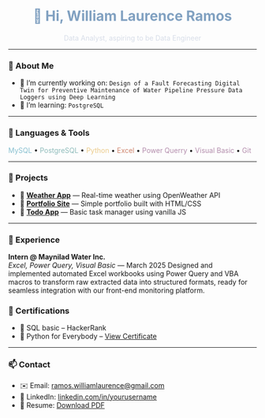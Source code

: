 <h1 align="center" style="color:#81A1C1;">👋 Hi, William Laurence Ramos</h1>

<p align="center" style="color:#D8DEE9;">
  Data Analyst, aspiring to be Data Engineer
</p>

---

### 🧠 About Me

- 🔭 I’m currently working on:
  `Design of a Fault Forecasting Digital Twin for Preventive Maintenance of Water Pipeline Pressure Data Loggers using Deep Learning `
- 🌱 I’m learning: `PostgreSQL`

---

### 🔧 Languages & Tools

<span style="color:#88C0D0">MySQL</span> • <span style="color:#8FBCBB">PostgreSQL</span> • <span style="color:#EBCB8B">Python</span> • <span style="color:#D08770">Excel</span> • <span style="color:#B48EAD">Power Querry</span> • <span style="color:#B48EAD">Visual Basic</span> • <span style="color:#B48EAD">Git</span>

---

### 📁 Projects

- 🔹 [**Weather App**](https://github.com/yourusername/weather-app) — Real-time weather using OpenWeather API
- 🔹 [**Portfolio Site**](https://github.com/yourusername/portfolio) — Simple portfolio built with HTML/CSS
- 🔹 [**Todo App**](https://github.com/yourusername/todo-app) — Basic task manager using vanilla JS

---

### 🧳 Experience

**Intern @ Maynilad Water Inc.**  
*Excel, Power Query, Visual Basic* — March 2025
Designed and implemented automated Excel workbooks using Power Query and VBA macros to transform raw extracted data into structured formats, ready for seamless integration with our front-end monitoring platform.


### 📜 Certifications

- 🥇 SQL basic – HackerRank
- 🐍 Python for Everybody – [View Certificate](https://example.com/python)

---

### 📫 Contact

- ✉️ Email: ramos.williamlaurence@gmail.com 
- 💼 LinkedIn: [linkedin.com/in/yourusername](https://linkedin.com/in/yourusername)  
- 📄 Resume: [Download PDF](https://github.com/yourusername/yourusername.github.io/blob/main/resume.pdf)
